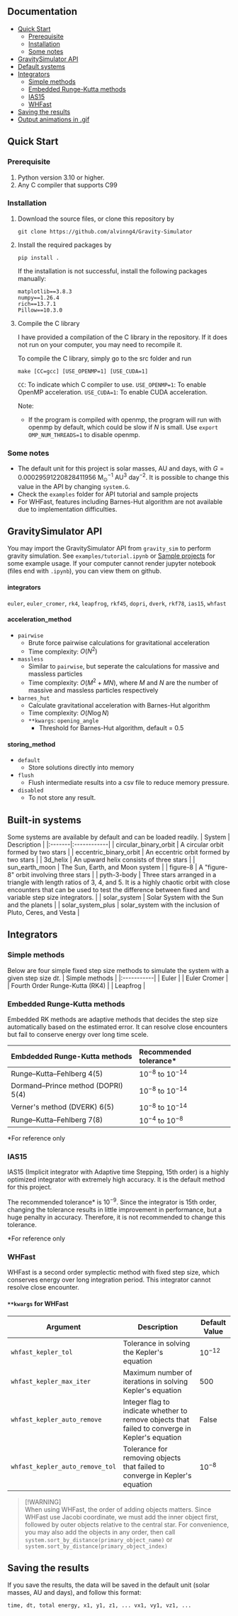 ## Documentation
* [Quick Start](#quick-start)
    - [Prerequisite](#prerequisite)
    - [Installation](#installation)
    - [Some notes](#some-notes)
* [GravitySimulator API](#gravitysimulator-api)
* [Default systems](#default-systems)
* [Integrators](#integrators)
    - [Simple methods](#simple-methods)
    - [Embedded Runge-Kutta methods](#embdedded-runge-kutta-methods)
    - [IAS15](#IAS15)
    - [WHFast](#whfast)
* [Saving the results](#saving-the-results)
* [Output animations in .gif](#output-animations-in-gif)

## Quick Start

### Prerequisite

1. Python version 3.10 or higher. 
2. Any C compiler that supports C99

### Installation
1. Download the source files, or clone this repository by
    ```
    git clone https://github.com/alvinng4/Gravity-Simulator
    ```
2. Install the required packages by
    ```
    pip install .
    ```
    If the installation is not successful, install the following packages manually:
    ```
    matplotlib==3.8.3
    numpy==1.26.4
    rich==13.7.1
    Pillow==10.3.0
    ```
3. Compile the C library

    I have provided a compilation of the C library in the repository. If it does not run on your computer,
    you may need to recompile it.

    To compile the C library, simply go to the src folder and run
    ```
    make [CC=gcc] [USE_OPENMP=1] [USE_CUDA=1]
    ```
    `CC`: To indicate which C compiler to use.
    `USE_OPENMP=1`: To enable OpenMP acceleration.
    `USE_CUDA=1`: To enable CUDA acceleration.

    Note:
    - If the program is compiled with openmp, the program will run with openmp by default, which could be slow if
    $N$ is small. Use `export OMP_NUM_THREADS=1` to disable openmp.

### Some notes
* The default unit for this project is solar masses, AU and days, with $G = 0.00029591220828411956 \text{ M}_\odot^{-1} \text{ AU}^3 \text{ day}^{-2}$.
It is possible to change this value in the API by changing `system.G`.
* Check the `examples` folder for API tutorial and sample projects
* For WHFast, features including Barnes-Hut algorithm are not available due to implementation difficulties.

## GravitySimulator API

You may import the GravitySimulator API from `gravity_sim` to perform gravity simulation.
See `examples/tutorial.ipynb` or [Sample projects](#sample-projects) for some example usage.
If your computer cannot render jupyter notebook (files end with `.ipynb`), you can view them on github.

<!-- #### launch_simulation
launch_simulation() is the main method for launching the simulation.

| Parameter | Type | Default | Description |
|-----------|------|---------|-------------|
| `integrator` | str | Required | Name of the integrator |
| `tf` | float | Required | Simulation time (days) |
| `dt` | float | None | Time step (days) |
| `tolerance` | float | None | Tolerance for adaptive step integrators |
| `store_every_n` | int | 1 | Store results every n steps |
| `acceleration_method` | str | `pairwise` | Method for calculating accelerations |
| `storing_method` | str | `default` | Method for storing simulation results |
| `flush_path` | str | None | Path to flush intermediate results. |
| `no_progress_bar` | bool | False | If True, disables the progress bar. |
| `no_print` | bool | False | If True, disables some printing to console |
| `softening_length` | float | 0.0 | Softening length for acceleration calculation |
| `**kwargs` | dict | - | Additional keyword arguments. | -->

#### integrators 
`euler`, `euler_cromer`, `rk4`, `leapfrog`, `rkf45`, `dopri`, `dverk`, `rkf78`, `ias15`, `whfast`

#### acceleration_method
- `pairwise`
    * Brute force pairwise calculations for gravitational acceleration
    * Time complexity: $O(N^2)$
- `massless`
    * Similar to `pairwise`, but seperate the calculations for massive and massless particles
    * Time complexity: $O(M^2 + MN)$, where $M$ and $N$ are the number of massive and massless particles respectively
- `barnes_hut`
    * Calculate gravitational acceleration with Barnes-Hut algorithm
    * Time complexity: $O(N \log{N})$
    * `**kwargs`: `opening_angle`
        * Threshold for Barnes-Hut algorithm, default = 0.5

<!-- - `fast_multipole`
    * Calculate gravitational acceleration with fast multipole method (FMM)
        * Time complexity: $O(N)$
        * `**kwargs`: `softening_length` -->

#### storing_method
- `default`
    * Store solutions directly into memory
- `flush`
    * Flush intermediate results into a csv file to reduce memory pressure.
- `disabled`
    * To not store any result.

## Built-in systems
Some systems are available by default and can be loaded readily.
| System | Description |
|:-------|:------------| 
| circular_binary_orbit | A circular orbit formed by two stars |
| eccentric_binary_orbit | An eccentric orbit formed by two stars |
| 3d_helix | An upward helix consists of three stars |
| sun_earth_moon | The Sun, Earth, and Moon system |
| figure-8 | A "figure-8" orbit involving three stars  |
| pyth-3-body | Three stars arranged in a triangle with length ratios of 3, 4, and 5. It is a highly chaotic orbit with close encounters that can be used to test the difference between fixed and variable step size integrators. |
| solar_system | Solar System with the Sun and the planets |
| solar_system_plus | solar_system with the inclusion of Pluto, Ceres, and Vesta  |

## Integrators 
### Simple methods
Below are four simple fixed step size methods to simulate the system with a given step size $\text{d}t$.
| Simple methods |
|:-----------|
| Euler |
| Euler Cromer |
| Fourth Order Runge-Kutta (RK4) |
| Leapfrog |

### Embedded Runge-Kutta methods
Embedded RK methods are adaptive methods that decides the step size automatically based on the estimated error.
It can resolve close encounters but fail to conserve energy over long time scele.

| Embdedded Runge-Kutta methods | Recommended tolerance* |
|:-----------|:-------------|
| Runge–Kutta–Fehlberg 4(5) | $10^{-8}$ to $10^{-14}$ |
| Dormand–Prince method (DOPRI) 5(4) | $10^{-8}$ to $10^{-14}$ |
| Verner's method (DVERK) 6(5) | $10^{-8}$ to $10^{-14}$ |
| Runge–Kutta–Fehlberg 7(8) | $10^{-4}$ to $10^{-8}$ |

*For reference only

### IAS15
IAS15 (Implicit integrator with Adaptive time Stepping, 15th order) is a highly optimized integrator with extremely high accuracy. It is the default method for this project.

The recommended tolerance* is $10^{-9}$. Since the integrator is 15th order, changing the tolerance
results in little improvement in performance, but a huge penalty in accuracy. Therefore, it is not
recommended to change this tolerance.

*For reference only

### WHFast
WHFast is a second order symplectic method with fixed step size, which conserves energy over long integration period. This integrator cannot resolve close encounter.

#### `**kwargs` for WHFast
| Argument               | Description                                                  | Default Value |
|------------------------|--------------------------------------------------------------|---------------|
| `whfast_kepler_tol`           | Tolerance in solving the Kepler's equation                   | $10^{-12}$    |
| `whfast_kepler_max_iter`      | Maximum number of iterations in solving Kepler's equation    | 500        |
| `whfast_kepler_auto_remove`   | Integer flag to indicate whether to remove objects that failed to converge in Kepler's equation | False |
| `whfast_kepler_auto_remove_tol` | Tolerance for removing objects that failed to converge in Kepler's equation  | $10^{-8}$ |

> [!WARNING]\
> When using WHFast, the order of adding objects matters. Since WHFast use Jacobi coordinate, we must add the inner object first, followed by outer objects relative to the central star. For convenience, you may also add the objects in any order, then call `system.sort_by_distance(primary_object_name)` or `system.sort_by_distance(primary_object_index)`

## Saving the results
If you save the results, the data will be saved in the default unit (solar masses, AU and days), and follow this format:
```
time, dt, total energy, x1, y1, z1, ... vx1, vy1, vz1, ...
```
